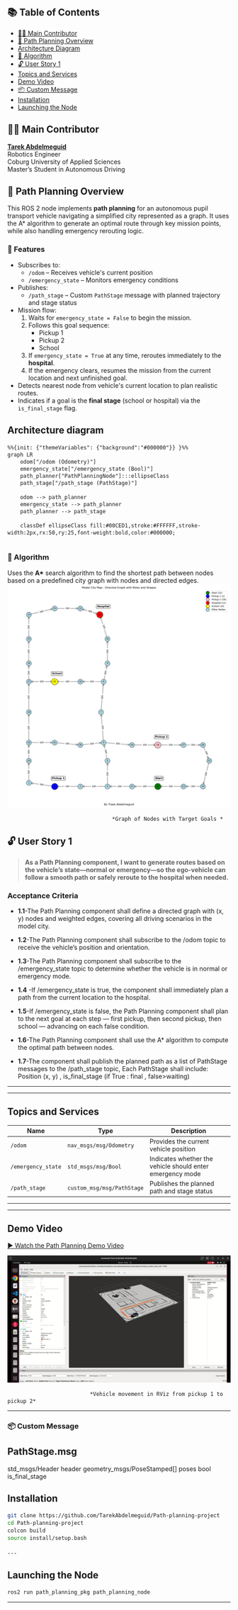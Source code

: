 ## 📚 Table of Contents

- [👨‍💻 Main Contributor](#-main-contributor)
- [🚗 Path Planning Overview](#-path-planning-overview)
- [Architecture Diagram](#architecture-diagram)
- [🧠 Algorithm](#-algorithm)
- [🔓 User Story 1](#-user-story-1)
- [Topics and Services](#topics-and-services)
- [Demo Video](#demo-video)
- [📦 Custom Message](#-custom-message)
- [Installation](#installation)
- [Launching the Node](#launching-the-node)


## 👨‍💻 Main Contributor

**[Tarek Abdelmeguid](https://github.com/TarekAbdelmeguid)**  
Robotics Engineer  
Coburg University of Applied Sciences  
Master’s Student in Autonomous Driving


## 🚗 Path Planning Overview

This ROS 2 node implements **path planning** for an autonomous pupil transport vehicle navigating a simplified city represented as a graph. It uses the A* algorithm to generate an optimal route through key mission points, while also handling emergency rerouting logic.

### 📌 Features

- Subscribes to:
  - `/odom` – Receives vehicle's current position
  - `/emergency_state` – Monitors emergency conditions
- Publishes:
  - `/path_stage` – Custom `PathStage` message with planned trajectory and stage status
- Mission flow:
  1. Waits for `emergency_state = False` to begin the mission.
  2. Follows this goal sequence:
     - Pickup 1
     - Pickup 2
     - School
  3. If `emergency_state = True` at any time, reroutes immediately to the **hospital**.
  4. If the emergency clears, resumes the mission from the current location and next unfinished goal.
- Detects nearest node from vehicle's current location to plan realistic routes.
- Indicates if a goal is the **final stage** (school or hospital) via the `is_final_stage` flag.



## Architecture diagram


```mermaid
%%{init: {"themeVariables": {"background":"#000000"}} }%%
graph LR
    odom["/odom (Odometry)"]
    emergency_state["/emergency_state (Bool)"]
    path_planner["PathPlanningNode"]:::ellipseClass
    path_stage["/path_stage (PathStage)"]

    odom --> path_planner
    emergency_state --> path_planner
    path_planner --> path_stage

    classDef ellipseClass fill:#00CED1,stroke:#FFFFFF,stroke-width:2px,rx:50,ry:25,font-weight:bold,color:#000000;


```
### 🧠 Algorithm

Uses the **A\*** search algorithm to find the shortest path between nodes based on a predefined city graph with nodes and directed edges.
![Vehicle movement in RViz](path_planning_pkg/visualization/modellstadt_colored_graph_with_labels_0.png)
      
                                     *Graph of Nodes with Target Goals *

## 🔓 **User Story 1**

> **As a Path Planning component, I want to generate routes based on the vehicle’s state—normal or emergency—so the ego-vehicle can follow a smooth path or safely reroute to the hospital when needed.**


### Acceptance Criteria
- **1.1**-The Path Planning component shall define a directed graph with (x, y) nodes and weighted edges, covering all driving scenarios in the model city.

- **1.2**-The Path Planning component shall subscribe to the /odom topic to receive the vehicle’s position and orientation.
  
- **1.3**-The Path Planning component shall subscribe to the /emergency_state topic to determine whether the vehicle is in normal or emergency mode.

- **1.4** -If /emergency_state is true, the component shall immediately plan a path from the current location to the hospital.

- **1.5**-If /emergency_state is false, the Path Planning component shall plan to the next goal at each step — first pickup, then second pickup, then school — advancing on each false condition.
  
- **1.6**-The Path Planning component shall use the A* algorithm to compute the optimal path between nodes.

- **1.7**-The component shall publish the planned path as a list of PathStage messages to the /path_stage topic, Each PathStage shall include:
Position (x, y) ,
is_final_stage (if True : final , false>waiting)

---



---

## Topics and Services

| Name               | Type                            | Description                                                |
|--------------------|---------------------------------|------------------------------------------------------------|
| `/odom`            | `nav_msgs/msg/Odometry`         | Provides the current vehicle position                      |
| `/emergency_state` | `std_msgs/msg/Bool`             | Indicates whether the vehicle should enter emergency mode  |
| `/path_stage`      | `custom_msg/msg/PathStage`      | Publishes the planned path and stage status                |

---
---


## Demo Video
[▶️ Watch the Path Planning Demo Video](https://drive.google.com/file/d/1AvINuhRXgeymQ6ViWZdlFxaa2AMpYwfO/preview)



![Vehicle movement in RViz](path_planning_pkg/images/rviz_0.png)
  
                              *Vehicle movement in RViz from pickup 1 to  pickup 2*

---

### 📦 Custom Message
PathStage.msg
-------------
std_msgs/Header header
geometry_msgs/PoseStamped[] poses
bool is_final_stage



## Installation

```bash
git clone https://github.com/TarekAbdelmeguid/Path-planning-project
cd Path-planning-project
colcon build
source install/setup.bash

---
```
## Launching the Node

```bash
ros2 run path_planning_pkg path_planning_node
```

---

